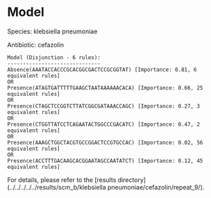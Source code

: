 
# Model

Species: klebsiella pneumoniae

Antibiotic: cefazolin

```
Model (Disjunction - 6 rules):
------------------------------
Absence(AAATACCACCCGCACGGCGACTCCGCGGTAT) [Importance: 0.81, 6 equivalent rules]
OR
Presence(ATAGTGATTTTTGAAGCTAATAAAAAACACA) [Importance: 0.66, 25 equivalent rules]
OR
Presence(CTAGCTCCGGTCTTATCGGCGATAAACCAGC) [Importance: 0.27, 3 equivalent rules]
OR
Presence(CTGGTTATCCTCAGAATACTGGCCCGACATC) [Importance: 0.47, 2 equivalent rules]
OR
Presence(AAAGCTGGCTACGTGCCGGACTCCGTGCCAC) [Importance: 0.02, 56 equivalent rules]
OR
Presence(ACCTTTGACAAGCACGGAATAGCCAATATCT) [Importance: 0.12, 45 equivalent rules]

```

For details, please refer to the [results directory](../../../../../results/scm_b/klebsiella pneumoniae/cefazolin/repeat_9/).

